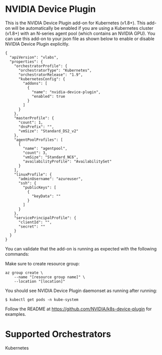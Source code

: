 # NVIDIA Device Plugin

This is the NVIDIA Device Plugin add-on for Kubernetes (v1.8+). This add-on will be automatically be enabled if you are using a Kubernetes cluster (v1.8+) with an N-series agent pool (which contains an NVIDIA GPU). You can use this add-on to your json file as shown below to enable or disable NVIDIA Device Plugin explicitly.

```
{
  "apiVersion": "vlabs",
  "properties": {
    "orchestratorProfile": {
      "orchestratorType": "Kubernetes",
      "orchestratorRelease": "1.9",
      "kubernetesConfig": {
        "addons": [
          {
            "name": "nvidia-device-plugin",
            "enabled": true
          }
        ]
      }
    },
    "masterProfile": {
      "count": 1,
      "dnsPrefix": "",
      "vmSize": "Standard_DS2_v2"
    },
    "agentPoolProfiles": [
      {
        "name": "agentpool",
        "count": 3,
        "vmSize": "Standard_NC6",
        "availabilityProfile": "AvailabilitySet"
      }
    ],
    "linuxProfile": {
      "adminUsername": "azureuser",
      "ssh": {
        "publicKeys": [
          {
            "keyData": ""
          }
        ]
      }
    },
    "servicePrincipalProfile": {
      "clientId": "",
      "secret": ""
    }
  }
}
```

You can validate that the add-on is running as expected with the following commands:

Make sure to create resource group:

```
az group create \
    --name "[resource group name]" \
    --location "[location]"
```

You should see NVIDIA Device Plugin daemonset as running after running:

```
$ kubectl get pods -n kube-system
```

Follow the README at https://github.com/NVIDIA/k8s-device-plugin for examples.

# Supported Orchestrators

Kubernetes

